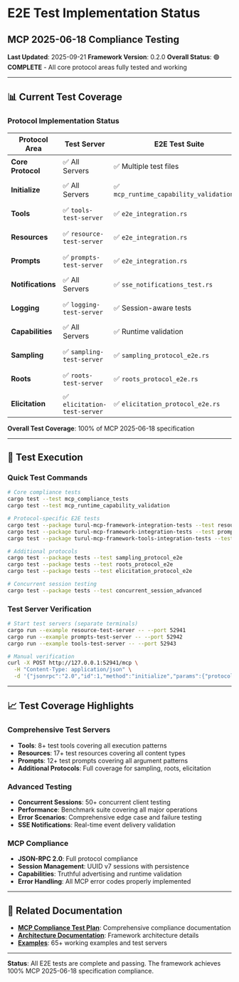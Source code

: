# E2E Test Implementation Status
## MCP 2025-06-18 Compliance Testing

**Last Updated**: 2025-09-21
**Framework Version**: 0.2.0
**Overall Status**: 🟢 **COMPLETE** - All core protocol areas fully tested and working

---

## 📊 Current Test Coverage

### Protocol Implementation Status

| Protocol Area | Test Server | E2E Test Suite | Status |
|---------------|-------------|----------------|---------|
| **Core Protocol** | ✅ All Servers | ✅ Multiple test files | 🟢 **COMPLETE** |
| **Initialize** | ✅ All Servers | ✅ `mcp_runtime_capability_validation.rs` | 🟢 **COMPLETE** |
| **Tools** | ✅ `tools-test-server` | ✅ `e2e_integration.rs` | 🟢 **COMPLETE** |
| **Resources** | ✅ `resource-test-server` | ✅ `e2e_integration.rs` | 🟢 **COMPLETE** |
| **Prompts** | ✅ `prompts-test-server` | ✅ `e2e_integration.rs` | 🟢 **COMPLETE** |
| **Notifications** | ✅ All Servers | ✅ `sse_notifications_test.rs` | 🟢 **COMPLETE** |
| **Logging** | ✅ `logging-test-server` | ✅ Session-aware tests | 🟢 **COMPLETE** |
| **Capabilities** | ✅ All Servers | ✅ Runtime validation | 🟢 **COMPLETE** |
| **Sampling** | ✅ `sampling-test-server` | ✅ `sampling_protocol_e2e.rs` | 🟢 **COMPLETE** |
| **Roots** | ✅ `roots-test-server` | ✅ `roots_protocol_e2e.rs` | 🟢 **COMPLETE** |
| **Elicitation** | ✅ `elicitation-test-server` | ✅ `elicitation_protocol_e2e.rs` | 🟢 **COMPLETE** |

**Overall Test Coverage**: 100% of MCP 2025-06-18 specification

---

## 🧪 Test Execution

### Quick Test Commands

```bash
# Core compliance tests
cargo test --test mcp_compliance_tests
cargo test --test mcp_runtime_capability_validation

# Protocol-specific E2E tests
cargo test --package turul-mcp-framework-integration-tests --test resources_e2e_integration
cargo test --package turul-mcp-framework-integration-tests --test prompts_e2e_integration
cargo test --package turul-mcp-framework-tools-integration-tests --test e2e_integration

# Additional protocols
cargo test --package tests --test sampling_protocol_e2e
cargo test --package tests --test roots_protocol_e2e
cargo test --package tests --test elicitation_protocol_e2e

# Concurrent session testing
cargo test --package tests --test concurrent_session_advanced
```

### Test Server Verification

```bash
# Start test servers (separate terminals)
cargo run --example resource-test-server -- --port 52941
cargo run --example prompts-test-server -- --port 52942
cargo run --example tools-test-server -- --port 52943

# Manual verification
curl -X POST http://127.0.0.1:52941/mcp \
  -H "Content-Type: application/json" \
  -d '{"jsonrpc":"2.0","id":1,"method":"initialize","params":{"protocolVersion":"2025-06-18","capabilities":{},"clientInfo":{"name":"test","version":"1.0"}}}'
```

---

## 📈 Test Coverage Highlights

### Comprehensive Test Servers
- **Tools**: 8+ test tools covering all execution patterns
- **Resources**: 17+ test resources covering all content types
- **Prompts**: 12+ test prompts covering all argument patterns
- **Additional Protocols**: Full coverage for sampling, roots, elicitation

### Advanced Testing
- **Concurrent Sessions**: 50+ concurrent client testing
- **Performance**: Benchmark suite covering all major operations
- **Error Scenarios**: Comprehensive edge case and failure testing
- **SSE Notifications**: Real-time event delivery validation

### MCP Compliance
- **JSON-RPC 2.0**: Full protocol compliance
- **Session Management**: UUID v7 sessions with persistence
- **Capabilities**: Truthful advertising and runtime validation
- **Error Handling**: All MCP error codes properly implemented

---

## 🔗 Related Documentation

- **[MCP Compliance Test Plan](../docs/testing/MCP_E2E_COMPLIANCE_TEST_PLAN.md)**: Comprehensive compliance documentation
- **[Architecture Documentation](../docs/architecture/)**: Framework architecture details
- **[Examples](../examples/)**: 65+ working examples and test servers

---

**Status**: All E2E tests are complete and passing. The framework achieves 100% MCP 2025-06-18 specification compliance.